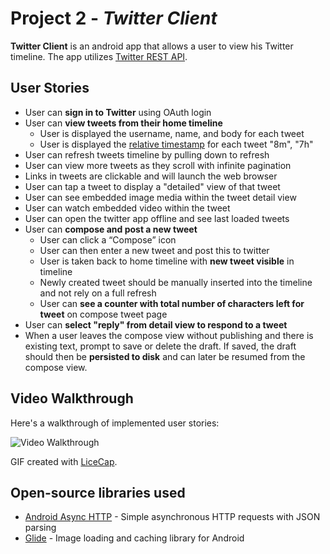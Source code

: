 # Project 2 - *Twitter Client*

**Twitter Client** is an android app that allows a user to view his Twitter timeline. The app utilizes [Twitter REST API](https://dev.twitter.com/rest/public).

## User Stories

- User can **sign in to Twitter** using OAuth login
- User can **view tweets from their home timeline**
  - User is displayed the username, name, and body for each tweet
  - User is displayed the [relative timestamp](https://gist.github.com/nesquena/f786232f5ef72f6e10a7) for each tweet "8m", "7h"
- User can refresh tweets timeline by pulling down to refresh
- User can view more tweets as they scroll with infinite pagination
- Links in tweets are clickable and will launch the web browser
- User can tap a tweet to display a "detailed" view of that tweet
- User can see embedded image media within the tweet detail view
- User can watch embedded video within the tweet
- User can open the twitter app offline and see last loaded tweets
- User can **compose and post a new tweet**
  - User can click a “Compose” icon
  - User can then enter a new tweet and post this to twitter
  - User is taken back to home timeline with **new tweet visible** in timeline
  - Newly created tweet should be manually inserted into the timeline and not rely on a full refresh
  - User can **see a counter with total number of characters left for tweet** on compose tweet page
- User can **select "reply" from detail view to respond to a tweet**
- When a user leaves the compose view without publishing and there is existing text, prompt to save or delete the draft. If saved, the draft should then be **persisted to disk** and can later be resumed from the compose view.

## Video Walkthrough

Here's a walkthrough of implemented user stories:


<img src='walkthrough00.gif' title='Video Walkthrough' width='' alt='Video Walkthrough' />



GIF created with [LiceCap](http://www.cockos.com/licecap/).

## Open-source libraries used

- [Android Async HTTP](https://github.com/codepath/CPAsyncHttpClient) - Simple asynchronous HTTP requests with JSON parsing
- [Glide](https://github.com/bumptech/glide) - Image loading and caching library for Android
